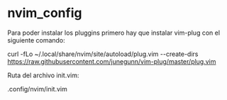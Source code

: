 # nvim_config

Para poder instalar los pluggins primero hay que instalar vim-plug con el siguiente comando:

curl -fLo ~/.local/share/nvim/site/autoload/plug.vim --create-dirs https://raw.githubusercontent.com/junegunn/vim-plug/master/plug.vim

Ruta del archivo init.vim: 

.config/nvim/init.vim


